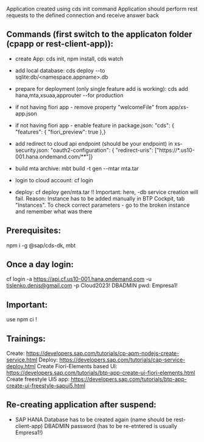 Application created using cds init command
Application should perform rest requests to the defined connection and receive answer back
## Commands (first switch to the applicaton folder (cpapp or rest-client-app)):
- create App: cds init, npm install, cds watch

- add local database: cds deploy --to sqlite:db/<namespace.appname>.db
- prepare for deployment (only single feature add is working): cds add hana,mta,xsuaa,approuter --for production
- if not having fiori app - remove property "welcomeFile" from app/xs-app.json
- if not having fiori app - enable feature in package.json: "cds": { "features": {  "fiori_preview": true  },}
- add redirect to cloud api endpoint (should be your endpoint) in xs-security.json: "oauth2-configuration": {  "redirect-uris": ["https://*.us10-001.hana.ondemand.com/**"]}
- build mta archive: mbt build -t gen --mtar mta.tar
- login to cloud account: cf login
- deploy: cf deploy gen/mta.tar
!! Important: here, -db service creation will fail. Reason: Instance has to be added manually in BTP Cockpit, tab "Instances".
To check correct parameters - go to the broken instance and remember what was there 


<!-- - build App (locally): cds build (--production)
- build App (mta archive): mbt build -t gen --mtar mta.tar
- deploy mta archive: cf deploy gen/mta.tar
- deploy App: cf push -->

## Prerequisites: 
npm i -g @sap/cds-dk, mbt

## Once a day login: 
cf login -a https://api.cf.us10-001.hana.ondemand.com -u tislenko.denis@gmail.com -p Cloud2023!
DBADMIN pwd: Empresa1!

## Important: 
use npm ci !


## Trainings: 
Create: https://developers.sap.com/tutorials/cp-apm-nodejs-create-service.html
Deploy: https://developers.sap.com/tutorials/cap-service-deploy.html
Create Fiori-Elements based UI: https://developers.sap.com/tutorials/btp-app-create-ui-fiori-elements.html
Create freestyle UI5 app: https://developers.sap.com/tutorials/btp-app-create-ui-freestyle-sapui5.html

## Re-creating application after suspend: 
- SAP HANA Database has to be created again (name should be rest-client-app)
    DBADMIN password (has to be re-etntered is usually Empresa1!)